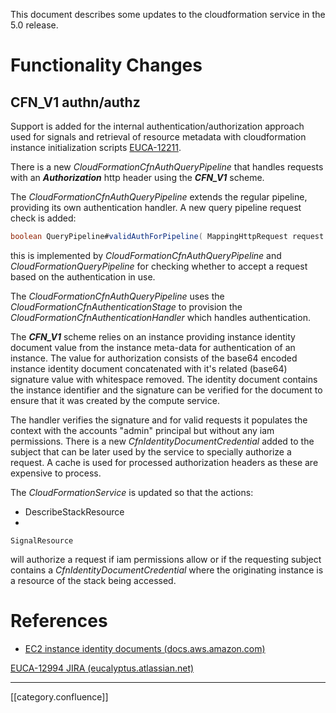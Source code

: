 This document describes some updates to the cloudformation service in the 5.0 release.


# Functionality Changes

## CFN_V1 authn/authz
Support is added for the internal authentication/authorization approach used for signals and retrieval of resource metadata with cloudformation instance initialization scripts [EUCA-12211](https://eucalyptus.atlassian.net/browse/EUCA-12211).

There is a new  _CloudFormationCfnAuthQueryPipeline_ that handles requests with an **_Authorization_**  http header using the  **_CFN_V1_** scheme.

The  _CloudFormationCfnAuthQueryPipeline_  extends the regular pipeline, providing its own authentication handler. A new query pipeline request check is added:


```java
boolean QueryPipeline#validAuthForPipeline( MappingHttpRequest request )
```
this is implemented by  _CloudFormationCfnAuthQueryPipeline_  and  _CloudFormationQueryPipeline_ for checking whether to accept a request based on the authentication in use.

The  _CloudFormationCfnAuthQueryPipeline_  uses the _CloudFormationCfnAuthenticationStage_ to provision the  _CloudFormationCfnAuthenticationHandler_  which handles authentication.

The  **_CFN_V1_** scheme relies on an instance providing instance identity document value from the instance meta-data for authentication of an instance. The value for authorization consists of the base64 encoded instance identity document concatenated with it's related (base64) signature value with whitespace removed. The identity document contains the instance identifier and the signature can be verified for the document to ensure that it was created by the compute service. 



The handler verifies the signature and for valid requests it populates the context with the accounts "admin" principal but without any iam permissions. There is a new  _CfnIdentityDocumentCredential_ added to the subject that can be later used by the service to specially authorize a request. A cache is used for processed authorization headers as these are expensive to process.



The  _CloudFormationService_ is updated so that the actions:


* DescribeStackResource
* 
```
SignalResource
```


will authorize a request if iam permissions allow or if the requesting subject contains a  _CfnIdentityDocumentCredential_  where the originating instance is a resource of the stack being accessed.




# References

* [EC2 instance identity documents (docs.aws.amazon.com)](http://docs.aws.amazon.com/AWSEC2/latest/UserGuide/instance-identity-documents.html)

[EUCA-12994 JIRA (eucalyptus.atlassian.net)](https://eucalyptus.atlassian.net/browse/EUCA-12994)



*****

[[category.confluence]] 
